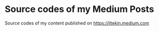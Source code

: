 # Source codes of my Medium Posts
Source codes of my content published on https://iltekin.medium.com


